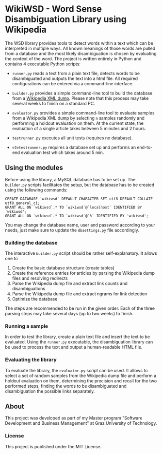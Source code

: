 # WikiWSD - Word Sense Disambiguation Library using Wikipedia

The WSD library provides tools to detect words within a text which can be interpreted in multiple ways. All known meanings of those words are pulled from a database and the most likely disambiguation is chosen by evaluating the context of the word. The project is written entirely in Python and contains 4 executable Python scripts:

- `runner.py` reads a text from a plain text file, detects words to be disambiguated and outputs the text into a html file. All required configurations can be entered via a command-line interface.

- `builder.py` provides a simple command-line tool to build the database from a [Wikipedia XML dump](http://en.wikipedia.org/wiki/Wikipedia:Database_download). Please note that this process may take several weeks to finish on a standard PC.

- `evaluator.py` provides a simple command-line tool to evaluate samples from a Wikipedia XML dump by selecting `n` samples randomly and performing a holdout evaluation on them. At the current state, the evaluation of a single article takes between 5 minutes and 2 hours.

- `testrunner.py` executes all unit tests (requires no database).

- `e2etestrunner.py` requires a database set up and performs an end-to-end evaluation test which takes around 5 min.

## Using the modules

Before using the library, a MySQL database has to be set up. The `builder.py` scripts facilitates the setup, but the database has to be created using the following commands:

    CREATE DATABASE `wikiwsd` DEFAULT CHARACTER SET utf8 DEFAULT COLLATE utf8_general_ci;
    GRANT ALL ON `wikiwsd`.* TO `wikiwsd`@`localhost` IDENTIFIED BY 'wikiwsd';
    GRANT ALL ON `wikiwsd`.* TO `wikiwsd`@`%` IDENTIFIED BY 'wikiwsd';

You may change the database name, user and password according to your needs, just make sure to update the `dbsettings.py` file accordingly.

### Building the database
The interactive `builder.py` script should be rather self-explanatory. It allows one to

1. Create the basic database structure (create tables)
2. Create the reference entries for articles by parsing the Wikipedia dump files and resolving redirects
3. Parse the Wikipedia dump file and extract link counts and disambiguations
4. Parse the Wikipedia dump file and extract ngrams for link detection
5. Optimize the database

The steps are recommended to be run in the given order. Each of the three parsing steps may take several days (up to two weeks) to finish.

### Running a sample
In order to test the library, create a plain text file and insert the text to be evaluated. Using the `runner.py` executable, the disambiguation library can be used to process the text and output a human-readable HTML file.

### Evaluating the library
To evaluate the library, the `evaluator.py` script can be used. It allows to select a set of random samples from the Wikipedia dump file and perform a holdout evaluation on them, determining the precision and recall for the two performed steps, finding the words to be disambiguated and disambiguation the possible links separately.

## About
This project was developed as part of my Master program "Software Development and Business Management" at Graz University of Technology. 

### License
This project is published under the MIT License.